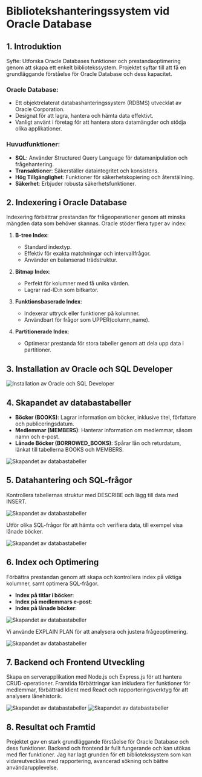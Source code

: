 # Bibliotekshanteringssystem vid Oracle Database

## 1. Introduktion

Syfte: Utforska Oracle Databases funktioner och prestandaoptimering genom att skapa ett enkelt bibliotekssystem. Projektet syftar till att få en grundläggande förståelse för Oracle Database och dess kapacitet.

### Oracle Database:

- Ett objektrelaterat databashanteringssystem (RDBMS) utvecklat av Oracle Corporation.
- Designat för att lagra, hantera och hämta data effektivt.
- Vanligt använt i företag för att hantera stora datamängder och stödja olika applikationer.

### Huvudfunktioner:

- **SQL**: Använder Structured Query Language för datamanipulation och frågehantering.
- **Transaktioner**: Säkerställer dataintegritet och konsistens.
- **Hög Tillgänglighet**: Funktioner för säkerhetskopiering och återställning.
- **Säkerhet**: Erbjuder robusta säkerhetsfunktioner.

## 2. Indexering i Oracle Database

Indexering förbättrar prestandan för frågeoperationer genom att minska mängden data som behöver skannas. Oracle stöder flera typer av index:

1. **B-tree Index**:
    - Standard indextyp.
    - Effektiv för exakta matchningar och intervallfrågor.
    - Använder en balanserad trädstruktur.

2. **Bitmap Index**:
    - Perfekt för kolumner med få unika värden.
    - Lagrar rad-ID:n som bitkartor.

3. **Funktionsbaserade Index**:
    - Indexerar uttryck eller funktioner på kolumner.
    - Användbart för frågor som UPPER(column_name).

4. **Partitionerade Index**:
    - Optimerar prestanda för stora tabeller genom att dela upp data i partitioner.

## 3. Installation av Oracle och SQL Developer

![Installation av Oracle och SQL Developer](./img/installDB.png)

## 4. Skapandet av databastabeller

- **Böcker (BOOKS)**: Lagrar information om böcker, inklusive titel, författare och publiceringsdatum.
- **Medlemmar (MEMBERS)**: Hanterar information om medlemmar, såsom namn och e-post.
- **Lånade Böcker (BORROWED_BOOKS)**: Spårar lån och returdatum, länkat till tabellerna BOOKS och MEMBERS.

![Skapandet av databastabeller](./img/tableCreate.jpg)

## 5. Datahantering och SQL-frågor

Kontrollera tabellernas struktur med DESCRIBE och lägg till data med INSERT.

![Skapandet av databastabeller](./img/describe-insert-query.jpg)

Utför olika SQL-frågor för att hämta och verifiera data, till exempel visa lånade böcker.

![Skapandet av databastabeller](./img/borrowed-returned-query.jpg)

## 6. Index och Optimering

Förbättra prestandan genom att skapa och kontrollera index på viktiga kolumner, samt optimera SQL-frågor.

- **Index på titlar i böcker**:
- **Index på medlemmars e-post**:
- **Index på lånade böcker**:

![Skapandet av databastabeller](./img/index-creating.png)

Vi använde EXPLAIN PLAN för att analysera och justera frågeoptimering.

![Skapandet av databastabeller](./img/optimaztion-query.png)

## 7. Backend och Frontend Utveckling

Skapa en serverapplikation med Node.js och Express.js för att hantera CRUD-operationer. Framtida förbättringar kan inkludera fler funktioner för medlemmar, förbättrad klient med React och rapporteringsverktyg för att analysera lånehistorik.

![Skapandet av databastabeller](./img/GetAll-books.png)
![Skapandet av databastabeller](./img/getBookId.png)

## 8. Resultat och Framtid

Projektet gav en stark grundläggande förståelse för Oracle Database och dess funktioner. Backend och frontend är fullt fungerande och kan utökas med fler funktioner. Jag har lagt grunden för ett bibliotekssystem som kan vidareutvecklas med rapportering, avancerad sökning och bättre användarupplevelse.
